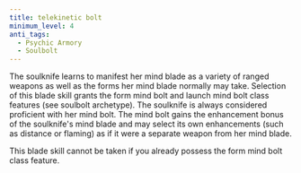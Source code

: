 ```yaml
---
title: telekinetic bolt
minimum_level: 4
anti_tags:
  - Psychic Armory
  - Soulbolt
---
```


The soulknife learns to manifest her mind blade as a variety of ranged weapons as well as the forms her mind blade normally may take. Selection of this blade skill grants the form mind bolt and launch mind bolt class features (see soulbolt archetype). The soulknife is always considered proficient with her mind bolt. The mind bolt gains the enhancement bonus of the soulknife's mind blade and may select its own enhancements (such as distance or flaming) as if it were a separate weapon from her mind blade.

This blade skill cannot be taken if you already possess the form mind bolt class feature.
